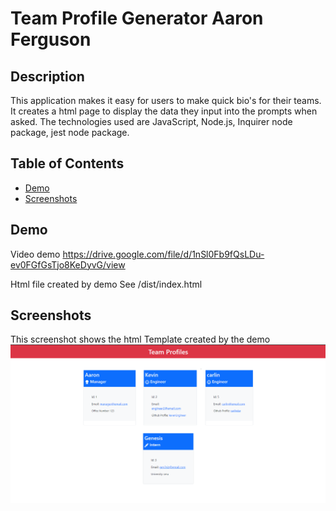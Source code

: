 # Team Profile Generator Aaron Ferguson

## Description 
This application makes it easy for users to make quick bio's for their teams. It creates a html page to display the data they input into the prompts when asked. The technologies used are JavaScript, Node.js, Inquirer node package, jest node package.

## Table of Contents

* [Demo](#demo)
* [Screenshots](#screenshots)

## Demo

Video demo
https://drive.google.com/file/d/1nSl0Fb9fQsLDu-ev0FGfGsTjo8KeDyvG/view

Html file created by demo
See /dist/index.html

## Screenshots

This screenshot shows the html Template created by the demo
![Screenshot](/screenshots/htmlTemp.PNG)